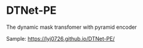 # DTNet-PE
The dynamic mask transfomer with pyramid encoder 

Sample: https://lyj0726.github.io/DTNet-PE/
